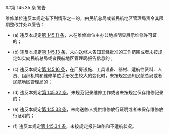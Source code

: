 ##第 145.35 条 警告 

维修单位违反本规定有下列情形之一的，由民航总局或者民航地区管理局责令其限期整改并处以警告：

- (a) 违反本规定[第 145.11 条](CCAR.145.11.MD)，未在维修单位主办公地点明显展示维修许可证的；

- (b)  违反本规定[第 145.13 条](CCAR.145.13.MD)，未向送修人告知其经批准的工作范围或者未按规定如实向民航总局或者民航地区管理局报告信息的；

- (c) 违反本规定[第 145.16 条](CCAR.145.16.MD)，在厂房设施、工具设备、器材、适航性资料、人员、组织机构和维修单位手册发生较大的变化时，未按规定通知民航总局或者民航地区管理局的；

- (d)  违反本规定[第 145.32 条](CCAR.145.32.MD)，未规范记录维修工作或者未按规定保存维修记录的；

- (e)   违反本规定[第 145.33 条](CCAR.145.33.MD)，未向送修人提供维修放行证明或者未保存维修放行证明的；

- (f) 违反本规定[第 145.34 条](CCAR.145.34.MD)，未按规定报告缺陷和不适航状况。
